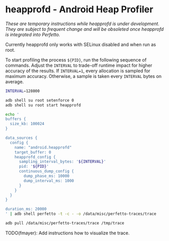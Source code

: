 # heapprofd - Android Heap Profiler

_These are temporary instructions while heapprofd is under development. They are
subject to frequent change and will be obsoleted once heapprofd is integrated
into Perfetto._

Currently heapprofd only works with SELinux disabled and when run as root.

To start profiling the process `${PID}`, run the following sequence of commands.
Adjust the `INTERVAL` to trade-off runtime impact for higher accuracy of the
results. If `INTERVAL=1`, every allocation is sampled for maximum accuracy.
Otherwise, a sample is taken every `INTERVAL` bytes on average.

```bash
INTERVAL=128000

adb shell su root setenforce 0
adb shell su root start heapprofd

echo '
buffers {
  size_kb: 100024
}

data_sources {
  config {
    name: "android.heapprofd"
    target_buffer: 0
    heapprofd_config {
      sampling_interval_bytes: '${INTERVAL}'
      pid: '${PID}'
      continuous_dump_config {
        dump_phase_ms: 10000
        dump_interval_ms: 1000
      }
    }
  }
}

duration_ms: 20000
' | adb shell perfetto -t -c - -o /data/misc/perfetto-traces/trace

adb pull /data/misc/perfetto-traces/trace /tmp/trace
```

TODO(fmayer): Add instructions how to visualize the trace.
